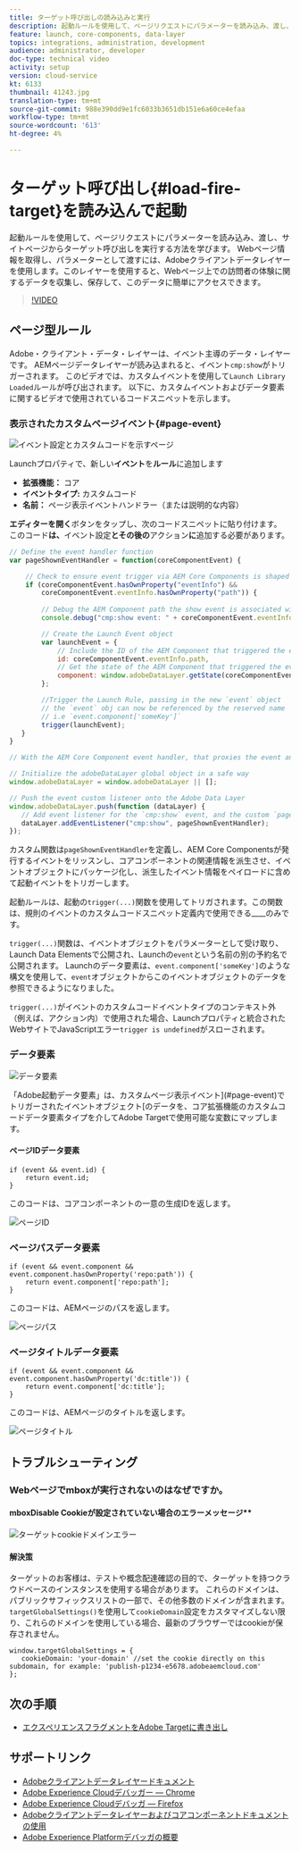 ```yaml
---
title: ターゲット呼び出しの読み込みと実行
description: 起動ルールを使用して、ページリクエストにパラメーターを読み込み、渡し、サイトページからターゲット呼び出しを実行する方法を学びます。 ページ情報を取得し、パラメーターとして渡すには、Adobeクライアントデータレイヤーを使用します。このレイヤーを使用すると、Webページ上での訪問者の体験に関するデータを収集して保存でき、このデータに簡単にアクセスできます。
feature: launch, core-components, data-layer
topics: integrations, administration, development
audience: administrator, developer
doc-type: technical video
activity: setup
version: cloud-service
kt: 6133
thumbnail: 41243.jpg
translation-type: tm+mt
source-git-commit: 988e390dd9e1fc6033b3651db151e6a60ce4efaa
workflow-type: tm+mt
source-wordcount: '613'
ht-degree: 4%

---
```



# ターゲット呼び出し{#load-fire-target}を読み込んで起動

起動ルールを使用して、ページリクエストにパラメーターを読み込み、渡し、サイトページからターゲット呼び出しを実行する方法を学びます。 Webページ情報を取得し、パラメーターとして渡すには、Adobeクライアントデータレイヤーを使用します。このレイヤーを使用すると、Webページ上での訪問者の体験に関するデータを収集し、保存して、このデータに簡単にアクセスできます。

>[!VIDEO](https://video.tv.adobe.com/v/41243?quality=12&learn=on)

## ページ型ルール

Adobe・クライアント・データ・レイヤーは、イベント主導のデータ・レイヤーです。 AEMページデータレイヤーが読み込まれると、イベント`cmp:show`がトリガーされます。 このビデオでは、カスタムイベントを使用して`Launch Library Loaded`ルールが呼び出されます。 以下に、カスタムイベントおよびデータ要素に関するビデオで使用されているコードスニペットを示します。

### 表示されたカスタムページイベント{#page-event}

![イベント設定とカスタムコードを示すページ](assets/load-and-fire-target-call.png)

Launchプロパティで、新しい&#x200B;**イベント**&#x200B;を&#x200B;**ルール**&#x200B;に追加します

+ __拡張機能：__ コア
+ __イベントタイプ:__ カスタムコード
+ __名前：__ ページ表示イベントハンドラー（または説明的な内容）

__エディターを開く__&#x200B;ボタンをタップし、次のコードスニペットに貼り付けます。 このコード&#x200B;__は、__&#x200B;イベント設定&#x200B;__とその後の__&#x200B;アクション&#x200B;__に__&#x200B;追加する必要があります。

```javascript
// Define the event handler function
var pageShownEventHandler = function(coreComponentEvent) {

    // Check to ensure event trigger via AEM Core Components is shaped correctly
    if (coreComponentEvent.hasOwnProperty("eventInfo") && 
        coreComponentEvent.eventInfo.hasOwnProperty("path")) {
    
        // Debug the AEM Component path the show event is associated with
        console.debug("cmp:show event: " + coreComponentEvent.eventInfo.path);

        // Create the Launch Event object
        var launchEvent = {
            // Include the ID of the AEM Component that triggered the event
            id: coreComponentEvent.eventInfo.path,
            // Get the state of the AEM Component that triggered the event           
            component: window.adobeDataLayer.getState(coreComponentEvent.eventInfo.path)
        };

        //Trigger the Launch Rule, passing in the new `event` object
        // the `event` obj can now be referenced by the reserved name `event` by other Launch data elements
        // i.e `event.component['someKey']`
        trigger(launchEvent);
   }
}

// With the AEM Core Component event handler, that proxies the event and relevant information to Adobe Launch, defined above...

// Initialize the adobeDataLayer global object in a safe way
window.adobeDataLayer = window.adobeDataLayer || [];

// Push the event custom listener onto the Adobe Data Layer
window.adobeDataLayer.push(function (dataLayer) {
   // Add event listener for the `cmp:show` event, and the custom `pageShownEventHandler` function as the callback
   dataLayer.addEventListener("cmp:show", pageShownEventHandler);
});
```

カスタム関数は`pageShownEventHandler`を定義し、AEM Core Componentsが発行するイベントをリッスンし、コアコンポーネントの関連情報を派生させ、イベントオブジェクトにパッケージ化し、派生したイベント情報をペイロードに含めて起動イベントをトリガーします。

起動ルールは、起動の`trigger(...)`関数を使用してトリガされます。この関数は、規則のイベントのカスタムコードスニペット定義内で使用できる&#x200B;____&#x200B;のみです。

`trigger(...)`関数は、イベントオブジェクトをパラメーターとして受け取り、Launch Data Elementsで公開され、Launchの`event`という名前の別の予約名で公開されます。 Launchのデータ要素は、`event.component['someKey']`のような構文を使用して、`event`オブジェクトからこのイベントオブジェクトのデータを参照できるようになりました。

`trigger(...)`がイベントのカスタムコードイベントタイプのコンテキスト外（例えば、アクション内）で使用された場合、Launchプロパティと統合されたWebサイトでJavaScriptエラー`trigger is undefined`がスローされます。


### データ要素

![データ要素](assets/data-elements.png)

「Adobe起動データ要素」は、カスタムページ表示イベント](#page-event)でトリガーされたイベントオブジェクト[のデータを、コア拡張機能のカスタムコードデータ要素タイプを介してAdobe Targetで使用可能な変数にマップします。

#### ページIDデータ要素

```
if (event && event.id) {
    return event.id;
}
```

このコードは、コアコンポーネントの一意の生成IDを返します。

![ページID](assets/pageid.png)

### ページパスデータ要素

```
if (event && event.component && event.component.hasOwnProperty('repo:path')) {
    return event.component['repo:path'];
}
```

このコードは、AEMページのパスを返します。

![ページパス](assets/pagepath.png)

### ページタイトルデータ要素

```
if (event && event.component && event.component.hasOwnProperty('dc:title')) {
    return event.component['dc:title'];
}
```

このコードは、AEMページのタイトルを返します。

![ページタイトル](assets/pagetitle.png)

## トラブルシューティング

### Webページでmboxが実行されないのはなぜですか。

#### mboxDisable Cookieが設定されていない場合のエラーメッセージ**

![ターゲットcookieドメインエラー](assets/target-cookie-error.png)

#### 解決策

ターゲットのお客様は、テストや概念配達確認の目的で、ターゲットを持つクラウドベースのインスタンスを使用する場合があります。 これらのドメインは、パブリックサフィックスリストの一部で、その他多数のドメインが含まれます。
`targetGlobalSettings()`を使用して`cookieDomain`設定をカスタマイズしない限り、これらのドメインを使用している場合、最新のブラウザーではcookieが保存されません。

```
window.targetGlobalSettings = {  
   cookieDomain: 'your-domain' //set the cookie directly on this subdomain, for example: 'publish-p1234-e5678.adobeaemcloud.com'
};
```

## 次の手順

+ [エクスペリエンスフラグメントをAdobe Targetに書き出し](./export-experience-fragment-target.md)

## サポートリンク

+ [Adobeクライアントデータレイヤードキュメント](https://github.com/adobe/adobe-client-data-layer/wiki)
+ [Adobe Experience Cloudデバッガー — Chrome](https://chrome.google.com/webstore/detail/adobe-experience-cloud-de/ocdmogmohccmeicdhlhhgepeaijenapj)
+ [Adobe Experience Cloudデバッガ — Firefox](https://addons.mozilla.org/en-US/firefox/addon/adobe-experience-platform-dbg/)
+ [Adobeクライアントデータレイヤーおよびコアコンポーネントドキュメントの使用](https://docs.adobe.com/content/help/ja-JP/experience-manager-core-components/using/developing/data-layer/overview.html)
+ [Adobe Experience Platformデバッガの概要](https://docs.adobe.com/content/help/en/platform-learn/tutorials/data-ingestion/web-sdk/introduction-to-the-experience-platform-debugger.html)